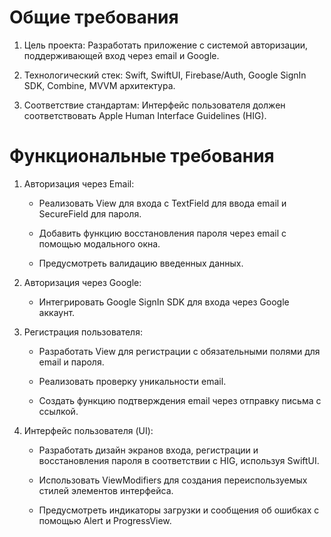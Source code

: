 # Общие требования
1. Цель проекта: Разработать приложение с системой авторизации, поддерживающей вход через email и Google.

2. Технологический стек: Swift, SwiftUI, Firebase/Auth, Google SignIn SDK, Combine, MVVM архитектура.

3. Соответствие стандартам: Интерфейс пользователя должен соответствовать Apple Human Interface Guidelines (HIG).



# Функциональные требования
1. Авторизация через Email:

    - Реализовать View для входа с TextField для ввода email и SecureField для пароля.

    - Добавить функцию восстановления пароля через email с помощью модального окна.

    - Предусмотреть валидацию введенных данных.



2. Авторизация через Google:

    - Интегрировать Google SignIn SDK для входа через Google аккаунт.



3. Регистрация пользователя:

    - Разработать View для регистрации с обязательными полями для email и пароля.

    - Реализовать проверку уникальности email.

    - Создать функцию подтверждения email через отправку письма с ссылкой.



4. Интерфейс пользователя (UI):

    - Разработать дизайн экранов входа, регистрации и восстановления пароля в соответствии с HIG, используя SwiftUI.

    - Использовать ViewModifiers для создания переиспользуемых стилей элементов интерфейса.

    - Предусмотреть индикаторы загрузки и сообщения об ошибках с помощью Alert и ProgressView.
